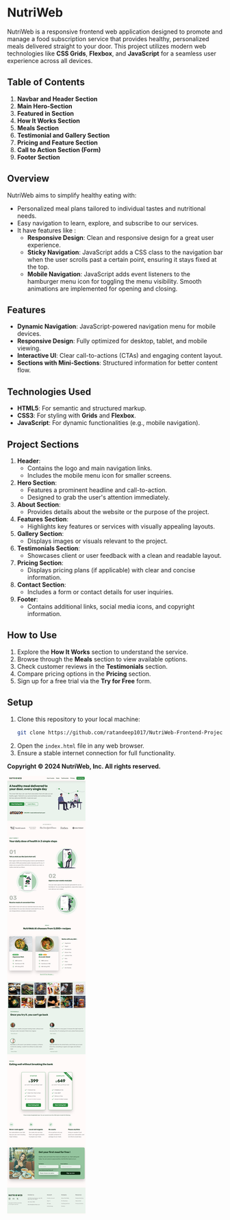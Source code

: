 # NutriWeb  
NutriWeb is a responsive frontend web application designed to promote and manage a food subscription service that provides healthy, personalized meals delivered straight to your door. This project utilizes modern web technologies like **CSS Grids**, **Flexbox**, and **JavaScript** for a seamless user experience across all devices.  

## Table of Contents  
1. **Navbar and Header Section**
2. **Main Hero-Section**
3. **Featured in Section**
4. **How It Works Section**
5. **Meals Section**
6. **Testimonial and Gallery Section**
7. **Pricing and Feature Section**
8. **Call to Action Section (Form)**
9. **Footer Section**
 
## Overview  
NutriWeb aims to simplify healthy eating with:  
- Personalized meal plans tailored to individual tastes and nutritional needs.  
- Easy navigation to learn, explore, and subscribe to our services.  
- It have features like :
	- **Responsive Design**: Clean and responsive design for a great user experience.
	- **Sticky Navigation**: JavaScript adds a CSS class to the navigation bar when the user scrolls past a certain point, ensuring it stays fixed at the top.  
	- **Mobile Navigation**: JavaScript adds event listeners to the hamburger menu icon for toggling the menu visibility. Smooth animations are implemented for opening and closing.  
## Features  
- **Dynamic Navigation**: JavaScript-powered navigation menu for mobile devices.  
- **Responsive Design**: Fully optimized for desktop, tablet, and mobile viewing.  
- **Interactive UI**: Clear call-to-actions (CTAs) and engaging content layout.  
- **Sections with Mini-Sections**: Structured information for better content flow.  
## Technologies Used  
- **HTML5**: For semantic and structured markup.  
- **CSS3**: For styling with **Grids** and **Flexbox**.  
- **JavaScript**: For dynamic functionalities (e.g., mobile navigation).  
## Project Sections  
1. **Header**:  
   - Contains the logo and main navigation links.  
   - Includes the mobile menu icon for smaller screens.  
2. **Hero Section**:  
   - Features a prominent headline and call-to-action.  
   - Designed to grab the user's attention immediately.  
3. **About Section**:  
   - Provides details about the website or the purpose of the project.  
4. **Features Section**:  
   - Highlights key features or services with visually appealing layouts.  
5. **Gallery Section**:  
   - Displays images or visuals relevant to the project.  
6. **Testimonials Section**:  
   - Showcases client or user feedback with a clean and readable layout.  
7. **Pricing Section**:  
   - Displays pricing plans (if applicable) with clear and concise information.  
8. **Contact Section**:  
   - Includes a form or contact details for user inquiries.  
9. **Footer**:  
   - Contains additional links, social media icons, and copyright information.  

## How to Use  
1. Explore the **How It Works** section to understand the service.  
2. Browse through the **Meals** section to view available options.  
3. Check customer reviews in the **Testimonials** section.  
4. Compare pricing options in the **Pricing** section.  
5. Sign up for a free trial via the **Try for Free** form.  

## Setup  
1. Clone this repository to your local machine:  
   ```bash  
   git clone https://github.com/ratandeep1017/NutriWeb-Frontend-Project.git
   ```  
2. Open the `index.html` file in any web browser.  
3. Ensure a stable internet connection for full functionality.  

**Copyright © 2024 NutriWeb, Inc. All rights reserved.**  


![Preview](img/preview.png)


